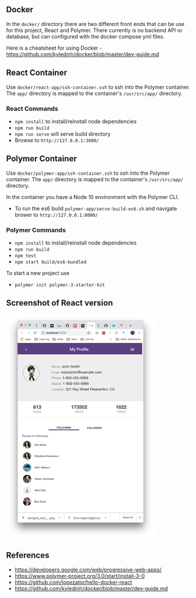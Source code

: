 ## Docker

In the `docker/` directory there are two different front ends that can be use for this project, React and Polymer. There currently is no backend API or database, but can configured with the docker compose yml files.

Here is a cheatsheet for using Docker - https://github.com/kyledinh/docker/blob/master/dev-guide.md

## React Container

Use `docker/react-app/ssh-container.ssh` to ssh into the Polymer container. The `app/` directory is mapped to the container's `/usr/src/app/` directory.

### React Commands

* `npm install` to install/reinstall node dependencies
* `npm run build`
* `npm run serve` will serve build directory
* Browse to `http://127.0.0.1:3000/`

## Polymer Container

Use `docker/polymer-app/ssh-container.ssh` to ssh into the Polymer container. The `app/` directory is mapped to the container's `/usr/src/app/` directory.

In the container you have a Node 10 environment with the Polymer CLI.

* To run the es6 build `polymer-app/serve-build-es6.sh` and navigate brower to `http://127.0.0.1:8000/`

### Polymer Commands

* `npm install` to install/reinstall node dependencies
* `npm run build`
* `npm test`
* `npm start build/es6-bundled`

To start a new project use

* `polymer init polymer-3-starter-kit`


## Screenshot of React version

<img src="./assets/screen-shot.png" width="80%" />


## References

* https://developers.google.com/web/progressive-web-apps/
* https://www.polymer-project.org/3.0/start/install-3-0
* https://github.com/lopezator/hello-docker-react
* https://github.com/kyledinh/docker/blob/master/dev-guide.md
